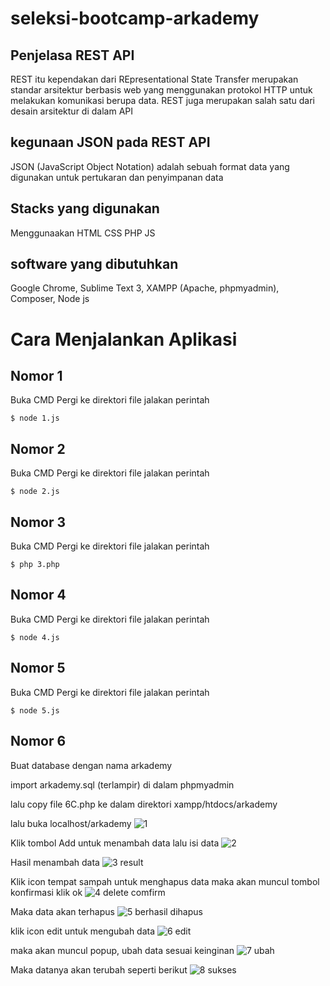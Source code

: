 # seleksi-bootcamp-arkademy

## Penjelasa REST API
REST itu kependakan dari REpresentational State Transfer merupakan standar arsitektur berbasis web yang menggunakan protokol HTTP untuk melakukan komunikasi berupa data. REST juga merupakan salah satu dari desain arsitektur di dalam API

## kegunaan JSON pada REST API
JSON (JavaScript Object Notation) adalah sebuah format data yang digunakan untuk pertukaran dan penyimpanan data

## Stacks yang digunakan
Menggunaakan HTML CSS PHP JS

## software yang dibutuhkan
Google Chrome, Sublime Text 3, XAMPP (Apache, phpmyadmin), Composer, Node js


# Cara Menjalankan Aplikasi

## Nomor 1
Buka CMD
Pergi ke direktori file
jalakan perintah
```
$ node 1.js
```

## Nomor 2
Buka CMD
Pergi ke direktori file
jalakan perintah
```
$ node 2.js
```

## Nomor 3
Buka CMD
Pergi ke direktori file
jalakan perintah
```
$ php 3.php
```

## Nomor 4
Buka CMD
Pergi ke direktori file
jalakan perintah
```
$ node 4.js
```

## Nomor 5
Buka CMD
Pergi ke direktori file
jalakan perintah
```
$ node 5.js
```

## Nomor 6


Buat database dengan nama arkademy

import arkademy.sql (terlampir) di dalam phpmyadmin

lalu copy file 6C.php ke dalam direktori xampp/htdocs/arkademy

lalu buka localhost/arkademy
![1](https://user-images.githubusercontent.com/46915242/61996357-bdbb7f80-b0bd-11e9-94e8-ff0da55af550.png)

Klik tombol Add untuk menambah data lalu isi data
![2](https://user-images.githubusercontent.com/46915242/61996358-bdbb7f80-b0bd-11e9-8989-1d7fd6fb768f.png)

Hasil menambah data
![3 result](https://user-images.githubusercontent.com/46915242/61996359-bdbb7f80-b0bd-11e9-90bc-d39c336b4f4a.png)

Klik icon tempat sampah untuk menghapus data maka akan muncul tombol konfirmasi klik ok
![4  delete comfirm](https://user-images.githubusercontent.com/46915242/61996360-be541600-b0bd-11e9-84da-c1e468734b83.png)

Maka data akan terhapus
![5  berhasil dihapus](https://user-images.githubusercontent.com/46915242/61996361-be541600-b0bd-11e9-8fb9-b0df0db47221.png)

klik icon edit untuk mengubah data
![6  edit](https://user-images.githubusercontent.com/46915242/61996363-beecac80-b0bd-11e9-806a-db1e2be6c706.png)

maka akan muncul popup, ubah data sesuai keinginan
![7  ubah](https://user-images.githubusercontent.com/46915242/61996364-beecac80-b0bd-11e9-89f6-4bf2cf6a3203.png)

Maka datanya akan terubah seperti berikut
![8  sukses](https://user-images.githubusercontent.com/46915242/61996365-beecac80-b0bd-11e9-872d-4db15f8fe21b.png)

